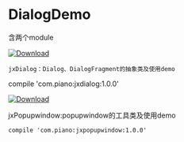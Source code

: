 # DialogDemo



含两个module

[ ![Download](https://api.bintray.com/packages/fantasiticid/PianoMusic/jxdialog/images/download.svg) ](https://bintray.com/fantasiticid/PianoMusic/jxdialog/_latestVersion)

``` jxDialog：Dialog、DialogFragment的抽象类及使用demo ```

compile 'com.piano:jxdialog:1.0.0'

[ ![Download](https://api.bintray.com/packages/fantasiticid/PianoMusic/jxpopupwindow/images/download.svg) ](https://bintray.com/fantasiticid/PianoMusic/jxpopupwindow/_latestVersion)

jxPopupwindow:popupwindow的工具类及使用demo

``` compile 'com.piano:jxpopupwindow:1.0.0' ```


